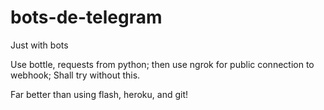 # bots-de-telegram
Just with bots

Use bottle, requests from python;
then use ngrok for public connection to webhook; Shall try without this.

Far better than using flash, heroku, and git!
